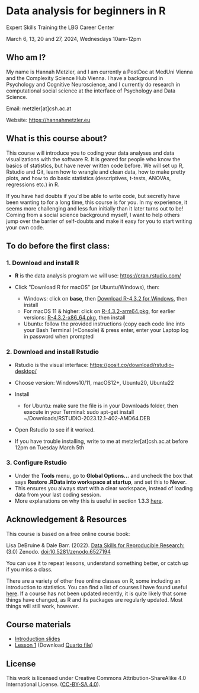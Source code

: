 # Data analysis for beginners in R

Expert Skills Training the LBG Career Center

March 6, 13, 20 and 27, 2024, Wednesdays 10am-12pm

## Who am I?

My name is Hannah Metzler, and I am currently a PostDoc at MedUni Vienna and the Complexity Science Hub Vienna. I have a background in Psychology and Cognitive Neuroscience, and I currently do research in computational social science at the interface of Psychology and Data Science.

Email: metzler[at]csh.ac.at

Website: <https://hannahmetzler.eu>

## What is this course about?

This course will introduce you to coding your data analyses and data visualizations with the software R. It is geared for people who know the basics of statistics, but have never written code before. We will set up R, Rstudio and Git, learn how to wrangle and clean data, how to make pretty plots, and how to do basic statistics (descriptives, t-tests, ANOVAs, regressions etc.) in R.

If you have had doubts if you'd be able to write code, but secretly have been wanting to for a long time, this course is for you. In my experience, it seems more challenging and less fun initially than it later turns out to be! Coming from a social science background myself, I want to help others jump over the barrier of self-doubts and make it easy for you to start writing your own code.

## To do before the first class:

### 1. Download and install R

-   **R** is the data analysis program we will use: <https://cran.rstudio.com/>

-   Click "Download R for macOS" (or Ubuntu/Windows), then:

    -   Windows: click on **base**, then [Download R-4.3.2 for Windows](https://cran.rstudio.com/bin/windows/base/R-4.3.2-win.exe), then install
    -   For macOS 11 & higher: click on [R-4.3.2-arm64.pkg](https://cran.rstudio.com/bin/macosx/big-sur-arm64/base/R-4.3.2-arm64.pkg), for earlier versions: [R-4.3.2-x86_64.pkg](https://cran.rstudio.com/bin/macosx/big-sur-x86_64/base/R-4.3.2-x86_64.pkg), then install
    -   Ubuntu: follow the provided instructions (copy each code line into your Bash Terminal (=Console) & press enter, enter your Laptop log in password when prompted

### 2. Download and install Rstudio

-   Rstudio is the visual interface: <https://posit.co/download/rstudio-desktop/>

-   Choose version: Windows10/11, macOS12+, Ubuntu20, Ubuntu22

-   Install

    -   for Ubuntu: make sure the file is in your Downloads folder, then execute in your Terminal: sudo apt-get install \~/Downloads/RSTUDIO-2023.12.1-402-AMD64.DEB

-   Open Rstudio to see if it worked.

-   If you have trouble installing, write to me at metzler[at]csh.ac.at before 12pm on Tuesday March 5th

### 3. Configure Rstudio

-   Under the **Tools** menu, go to **Global Options...** and uncheck the box that says **Restore .RData into workspace at startup**, and set this to **Never**.
-   This ensures you always start with a clear workspace, instead of loading data from your last coding session.
-   More explanations on why this is useful in section 1.3.3 [here](https://psyteachr.github.io/reprores-v3/intro.html).

## Acknowledgement & Resources

This course is based on a free online course book:

Lisa DeBruine & Dale Barr. (2022). [Data Skills for Reproducible Research:](https://psyteachr.github.io/reprores-v3/index.html) (3.0) Zenodo. <doi:10.5281/zenodo.6527194>

You can use it to repeat lessons, understand something better, or catch up if you miss a class.

There are a variety of other free online classes on R, some including an introduction to statistics. You can find a list of courses I have found useful [here](https://github.com/hannahmetzler/R_intro/blob/main/Resources.md). If a course has not been updated recently, it is quite likely that some things have changed, as R and its packages are regularly updated. Most things will still work, however.

## Course materials

-   [Introduction slides](https://hannahmetzler.eu/R_intro/Course_overview/Overview.html)
-   [Lesson 1](https://hannahmetzler.eu/R_intro/Lesson_1/Lesson1.html) (Download [Quarto file](/Lesson_1/Lesson1.qmd))

## License

This work is licensed under Creative Commons Attribution-ShareAlike 4.0 International License. ([CC-BY-SA 4.0](https://creativecommons.org/licenses/by-sa/4.0/)).
